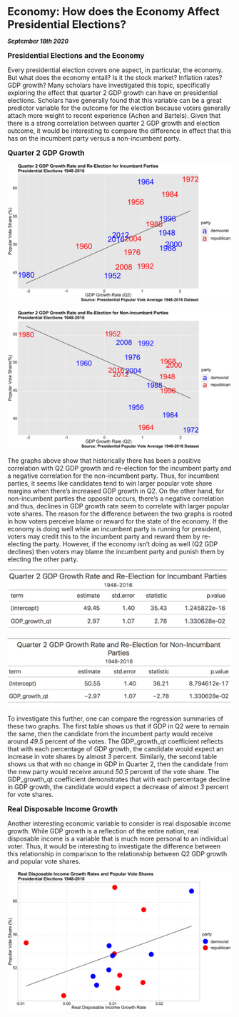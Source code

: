 **<font size="5"> Economy: How does the Economy Affect Presidential Elections? </font>**

_**<font size="2"> September 18th 2020 </font>**_



**<font size="3"> Presidential Elections and the Economy </font>**

Every presidential election covers one aspect, in particular, the economy. But what does the economy entail? Is it the stock market? Inflation rates? GDP growth? Many scholars have investigated this topic, specifically exploring the effect that quarter 2 GDP growth can have on presidential elections. Scholars have generally found that this variable can be a great predictor variable for the outcome for the election because voters generally attach more weight to recent experience (Achen and Bartels). Given that there is a strong correlation between quarter 2 GDP growth and election outcome, it would be interesting to compare the difference in effect that this has on the incumbent party versus a non-incumbent party.



**<font size="3"> Quarter 2 GDP Growth </font>**


![Incumbant Party Economy](incumbant_economy.png)

![Non-Incumbant Party Economy](nonincumbant_economy.png)

The graphs above show that historically there has been a positive correlation with Q2 GDP growth and re-election for the incumbent party and a negative correlation for the non-incumbent party. Thus, for incumbent parties, it seems like candidates tend to win larger popular vote share margins when there’s increased GDP growth in Q2. On the other hand, for non-incumbent parties the opposite occurs, there’s a negative correlation and thus, declines in GDP growth rate seem to correlate with larger popular vote shares. The reason for the difference between the two graphs is rooted in how voters perceive blame or reward for the state of the economy. If the economy is doing well while an incumbent party is running for president, voters may credit this to the incumbent party and reward them by re-electing the party. However, if the economy isn’t doing as well (Q2 GDP declines) then voters may blame the incumbent party and punish them by electing the other party. 



![Economy Table 1](Economy_table1.png)

![Economy Table 2](Economy_table2.png)


To investigate this further, one can compare the regression summaries of these two graphs. The first table shows us that if GDP in Q2 were to remain the same, then the candidate from the incumbent party would receive around _49.5_ percent of the votes. The GDP_growth_qt coefficient reflects that with each percentage of GDP growth, the candidate would expect an increase in vote shares by almost _3_ percent. Similarly, the second table shows us that with no change in GDP in Quarter 2, then the candidate from the new party would receive around _50.5_ percent of the vote share. The GDP_growth_qt coefficient demonstrates that with each percentage decline in GDP growth, the candidate would expect a decrease of almost _3_ percent for vote shares.


**<font size="3"> Real Disposable Income Growth </font>**


Another interesting economic variable to consider is real disposable income growth. While GDP growth is a reflection of the entire nation, real disposable income is a variable that is much more personal to an individual voter. Thus, it would be interesting to investigate the difference between this relationship in comparison to the relationship between Q2 GDP growth and popular vote shares. 


![Real Disposable Income](rdi_growth.png)







